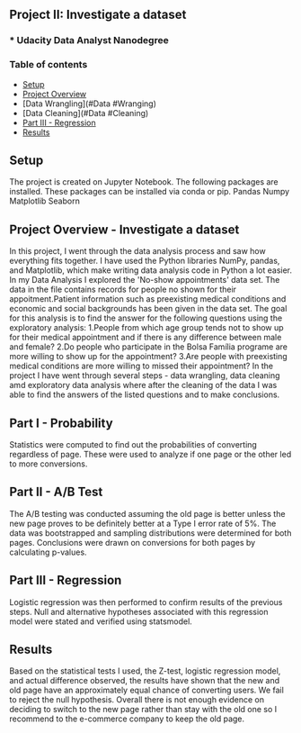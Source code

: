 ## Project II: Investigate a dataset
### * Udacity Data Analyst Nanodegree
### Table of contents
* [Setup](#setup)
* [Project Overview](#Project)
* [Data Wrangling](#Data #Wranging)
* [Data Cleaning](#Data #Cleaning)
* [Part III - Regression](#Regression)
* [Results](#Results)

## Setup
The project is created on Jupyter Notebook. The following packages are installed. These packages can be installed via conda or pip.
Pandas
Numpy
Matplotlib
Seaborn

## Project Overview - Investigate a dataset
In this project, I went through the data analysis process and saw how everything fits together.
I have used the Python libraries NumPy, pandas, and Matplotlib, which make writing data analysis code in Python a lot easier.
In my Data Analysis I explored the 'No-show appointments' data set. The data in the file contains records for people no shown for their appoitment.Patient information such as preexisting medical conditions and economic and social backgrounds has been given in the data set. The goal for this analysis is to find
the answer for the following questions using the exploratory analysis:
   1.People from which age group tends not to show up for their medical appointment and if there is any difference between male and female?
   2.Do people who participate in the Bolsa Família programe are more willing to show up for the appointment?
   3.Are people with preexisting medical conditions are more willing to missed their appointment?
In the project I have went through several steps - data wrangling, data cleaning amd exploratory data analysis where after the cleaning of the data I was able to find the answers of the listed questions and to make conclusions.
## Part I - Probability
Statistics were computed to find out the probabilities of converting regardless of page. These were used to analyze if one page or the other led to more conversions.

## Part II - A/B Test
The A/B testing was conducted assuming the old page is better unless the new page proves to be definitely better at a Type I error rate of 5%. The data was bootstrapped and sampling distributions were determined for both pages. Conclusions were drawn on conversions for both pages by calculating p-values.

## Part III - Regression
Logistic regression was then performed to confirm results of the previous steps. Null and alternative hypotheses associated with this regression model were stated and verified using statsmodel.

## Results
Based on the statistical tests I used, the Z-test, logistic regression model, and actual difference observed, the results have shown that the new and old page have an approximately equal chance of converting users. We fail to reject the null hypothesis. Overall there is not enough evidence on deciding to switch to the new page rather than stay with the old one so I recommend to the e-commerce company to keep the old page.
